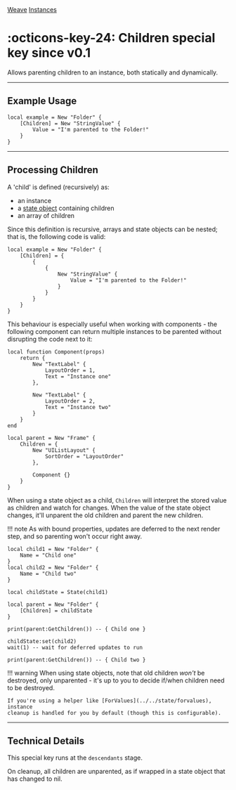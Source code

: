 <nav class="weavedoc-api-breadcrumbs">
	<a href="../..">Weave</a>
	<a href="..">Instances</a>
</nav>

<h1 class="weavedoc-api-header" markdown>
	<span class="weavedoc-api-icon" markdown>:octicons-key-24:</span>
	<span class="weavedoc-api-name">Children</span>
	<span class="weavedoc-api-pills">
		<span class="weavedoc-api-pill-type">special key</span>
		<span class="weavedoc-api-pill-since">since v0.1</span>
	</span>
</h1>

Allows parenting children to an instance, both statically and dynamically.

---

## Example Usage

```luau
local example = New "Folder" {
	[Children] = New "StringValue" {
		Value = "I'm parented to the Folder!"
	}
}
```

---

## Processing Children

A 'child' is defined (recursively) as:

- an instance
- a [state object](../../state/stateobject) containing children
- an array of children

Since this definition is recursive, arrays and state objects can be nested; that
is, the following code is valid:

```luau
local example = New "Folder" {
	[Children] = {
		{
			{
				New "StringValue" {
					Value = "I'm parented to the Folder!"
				}
			}
		}
	}
}
```

This behaviour is especially useful when working with components - the following
component can return multiple instances to be parented without disrupting the
code next to it:

```luau
local function Component(props)
	return {
		New "TextLabel" {
			LayoutOrder = 1,
			Text = "Instance one"
		},

		New "TextLabel" {
			LayoutOrder = 2,
			Text = "Instance two"
		}
	}
end

local parent = New "Frame" {
	Children = {
		New "UIListLayout" {
			SortOrder = "LayoutOrder"
		},

		Component {}
	}
}
```

When using a state object as a child, `Children` will interpret the stored value
as children and watch for changes. When the value of the state object changes,
it'll unparent the old children and parent the new children.

!!! note
As with bound properties, updates are deferred to the next render step, and
so parenting won't occur right away.

```luau
local child1 = New "Folder" {
	Name = "Child one"
}
local child2 = New "Folder" {
	Name = "Child two"
}

local childState = State(child1)

local parent = New "Folder" {
	[Children] = childState
}

print(parent:GetChildren()) -- { Child one }

childState:set(child2)
wait(1) -- wait for deferred updates to run

print(parent:GetChildren()) -- { Child two }
```

!!! warning
When using state objects, note that old children _won't_ be destroyed, only
unparented - it's up to you to decide if/when children need to be destroyed.

    If you're using a helper like [ForValues](../../state/forvalues), instance
    cleanup is handled for you by default (though this is configurable).

---

## Technical Details

This special key runs at the `descendants` stage.

On cleanup, all children are unparented, as if wrapped in a state object that
has changed to nil.
